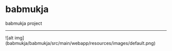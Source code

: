 # babmukja
babmukja project
<hr/>
![alt img](babmukja/babmukja/src/main/webapp/resources/images/default.png)
